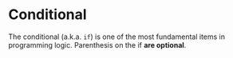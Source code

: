 # Conditional

The conditional (a.k.a. `if`) is one of the most fundamental items in programming logic. Parenthesis on the if **are optional**.